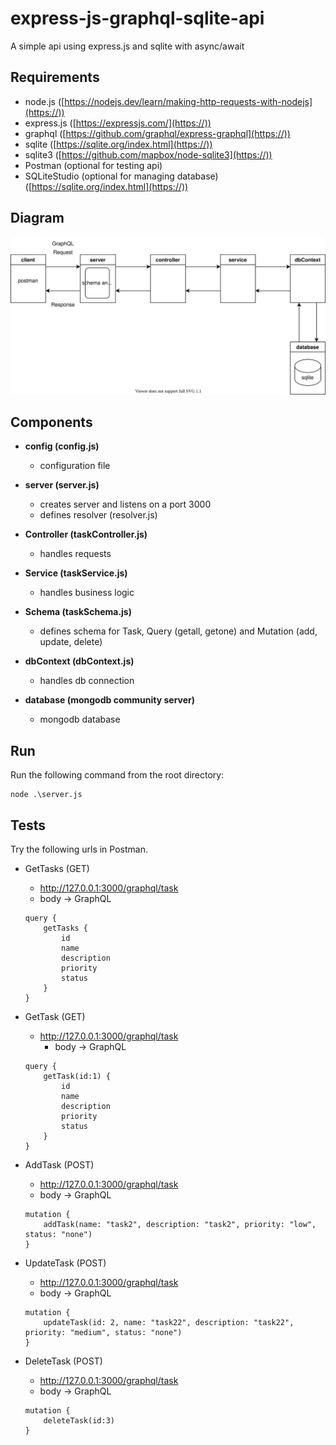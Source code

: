 # express-js-graphql-sqlite-api

A simple api using express.js and sqlite with async/await

## Requirements

* node.js ([https://nodejs.dev/learn/making-http-requests-with-nodejs](https://))
* express.js ([https://expressjs.com/](https://))
* graphql ([https://github.com/graphql/express-graphql](https://))
* sqlite ([https://sqlite.org/index.html](https://))
* sqlite3 ([https://github.com/mapbox/node-sqlite3](https://))
* Postman (optional for testing api)
* SQLiteStudio (optional for managing database) ([https://sqlite.org/index.html](https://))

## Diagram

![Alt text](./diagram.svg)

## Components

* **config (config.js)**

  - configuration file
* **server (server.js)**

  - creates server and listens on a port 3000
  - defines resolver (resolver.js)
* **Controller (taskController.js)**

  - handles requests
* **Service (taskService.js)**

  - handles business logic
* **Schema (taskSchema.js)**

  - defines schema for Task, Query (getall, getone) and Mutation (add, update, delete)
* **dbContext (dbContext.js)**

  - handles db connection
* **database (mongodb community server)**

  - mongodb database

## Run

Run the following command from the root directory:

```
node .\server.js
```

## Tests

Try the following urls in Postman.

* GetTasks (GET)

  * http://127.0.0.1:3000/graphql/task
  * body -> GraphQL
  ```
  query {
      getTasks {
          id
          name
          description
          priority
          status
      }
  }
  ```

* GetTask (GET)

  * http://127.0.0.1:3000/graphql/task
    * body -> GraphQL
  ```
  query {
      getTask(id:1) {
          id
          name
          description
          priority
          status
      }
  }
  ```

* AddTask (POST)

  * http://127.0.0.1:3000/graphql/task
  * body -> GraphQL
  ```
  mutation {
      addTask(name: "task2", description: "task2", priority: "low", status: "none")    
  }
  ```
* UpdateTask (POST)

  * http://127.0.0.1:3000/graphql/task
  * body -> GraphQL
  ```
  mutation {
      updateTask(id: 2, name: "task22", description: "task22", priority: "medium", status: "none")    
  }
  ```
* DeleteTask (POST)

  * http://127.0.0.1:3000/graphql/task
  * body -> GraphQL
  ```
  mutation {
      deleteTask(id:3)    
  }
  ```
